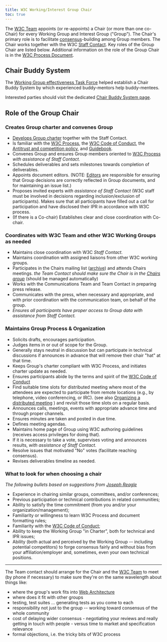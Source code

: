 ```yaml
---
title: W3C Working/Interest Group Chair
toc: true
---
```


The [W3C Team](https://www.w3.org/policies/process/#ref-for-team%E2%91%A2%E2%91%A6) appoints (or re-appoints) a Chair (or more than one co-Chair) for every Working Group and Interest Group ("Group"). The Chair's primary role is to facilitate [consensus](https://www.w3.org/policies/process/#Consensus)-building among Group members. The Chair works together with the W3C [Staff Contact](../teamcontact/role.md). Key roles of the Group Chair are listed below. Additional information on the role of the Group Chair is in the [W3C Process Document](https://www.w3.org/policies/process/#general-requirements).

## Chair Buddy System

The [Working Group effectiveness Task Force](https://github.com/w3c/wg-effectiveness) helped establish a Chair Buddy System by which experienced buddy-mentors help buddy-mentees.

Interested parties should visit the dedicated [Chair Buddy System page](buddy.md).

## Role of the Group Chair

### Creates Group charter and convenes Group

- [Develops Group charter](https://www.w3.org/policies/process/#WGCharterDevelopment) together with the Staff Contact.
- Is familiar with the [W3C Process](https://www.w3.org/policies/process/), the [W3C Code of Conduct](https://www.w3.org/policies/code-of-conduct/), the [Antitrust and competition policy](https://www.w3.org/policies/antitrust/), and [Guidebook](..).
- Convenes Group and ensures Group members oriented to [W3C Process](https://www.w3.org/policies/process/) *with assistance of Staff Contact.*
- Schedules deliverables and sets milestones towards completion of deliverables.
- Appoints document editors. (NOTE: [Editors](../editor/) are responsible for ensuring that Group decisions are correctly reflected in Group documents, and for maintaining an issue list.)
- Proposes invited experts *with assistance of Staff Contact* (W3C staff must be involved in decisions regarding inclusion/exclusion of participants).  Makes sure that all participants have filled out a call for participation and have disclosed their IPR in accordance with W3C process.
- (If there is a Co-chair) Establishes clear and close coordination with Co-chair.

### Coordinates with W3C Team and other W3C Working Groups as needed

- Maintains close coordination with W3C *Staff Contact.*
- Maintains coordination with assigned liaisons from other W3C working groups.
- Participates in the Chairs mailing list ([archive](https://lists.w3.org/Archives/Member/chairs/)) and attends Chairs meetings.
  *the Team Contact should make sure the Chair is in the [Chairs group](/admin/othergroups/31972/show)* (should be managed automatically)
- Works with the Communications Team and Team Contact in preparing press release.
- Communicates with the press, when necessary and appropriate, and with prior coordination with the communication team, on behalf of the group.
- *Ensures all participants have proper access to Group data with assistance from Staff Contact.*

### Maintains Group Process & Organization

- Solicits drafts, encourages participation.
- Judges items in or out of scope for the Group.
- Generally stays neutral in discussion but can participate in technical discussions if announces in advance that will remove their chair "hat" at that time.
- Keeps Group's charter compliant with W3C Process, and initiates charter update as needed.
- Ensures participants abide by the terms and spirit of the [W3C Code of Conduct](https://www.w3.org/policies/code-of-conduct/)
- Find suitable time slots for distributed meeting where most of the attendees are expected to participate from remote locations (e.g., by telephone, video conferencing, or IRC). (see also [Organizing a distributed meeting](../meetings/organize.md) ) and revisit those time slots on a regular basis.
- Announces calls, meetings, events with appropriate advance time and through proper channels.
- Ensures minutes are taken and posted in due time.
- Defines meeting agendas.
- Maintains home page of Group using W3C authoring guidelines (receives access privileges for doing that).
- If it is necessary to take a vote, supervises voting and announces results, *with assistance of Staff Contact.*
- Resolve issues that motivated "No" votes (facilitate reaching consensus).
- Revises deliverables timeline as needed.

### What to look for when choosing a chair

*The following bullets based on suggestions from [Joseph Reagle](https://www.w3.org/People/Reagle/)*

- Experience in chairing similar groups, committees, and/or conferences;
- Previous participation or technical contributions in related communities;
- Ability to satisfy the time commitment (from you and/or your organization/management);
- Familiarity or willingness to learn W3C Process and document formatting rules;
- Familiarity with the [W3C Code of Conduct](https://www.w3.org/policies/code-of-conduct/);
- Ability to keep the Working Group "in Charter", both for technical and IPR issues;
- Ability (both actual and perceived by the Working Group -- including potential competitors) to forge consensus fairly and without bias from your affiliation/employer and, sometimes, even your own technical positions.

* * *

The Team contact should arrange for the Chair and the [W3C Team](https://www.w3.org/policies/process/#ref-for-team%E2%91%A2%E2%91%A6) to meet (by phone if necessary) to make sure they're on the same wavelength about things like:

- where the group's work fits into [Web Architecture](https://www.w3.org/TR/webarch/)
- where does it fit with other groups
- testing, test suites ... generating tests as you come to each
- responsibility not just to the group -- working toward consensus of the whole community
- cost of delaying wider consensus - negotiating your reviews and really getting in touch with people - versus time to market and specification relevance
- formal objections, i.e. the tricky bits of W3C process
